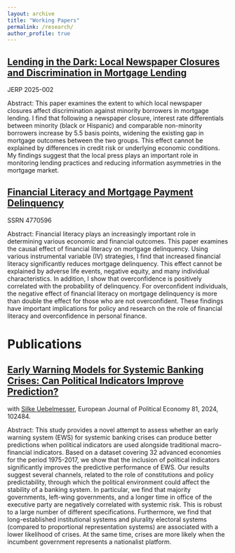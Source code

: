 ```yaml
---
layout: archive
title: "Working Papers"
permalink: /research/
author_profile: true
---
```

[Lending in the Dark: Local Newspaper Closures and Discrimination in Mortgage Lending](https://ideas.repec.org/p/jrp/jrpwrp/2025-0002.html)
-------
JERP 2025-002

Abstract: This paper examines the extent to which local newspaper closures affect discrimination against minority borrowers in mortgage lending. I find that following a newspaper closure, interest rate differentials between minority (black or Hispanic) and comparable non-minority borrowers increase by 5.5 basis points, widening the existing gap in mortgage outcomes between the two groups. This effect cannot be explained by differences in credit risk or underlying economic conditions. My findings suggest that the local press plays an important role in monitoring lending practices and reducing information asymmetries in the mortgage market.


[Financial Literacy and Mortgage Payment Delinquency](https://dx.doi.org/10.2139/ssrn.4770596)
------
SSRN 4770596

Abstract:  Financial literacy plays an increasingly important role in determining various economic and financial outcomes. This paper examines the causal effect of financial literacy on mortgage delinquency. Using various instrumental variable (IV) strategies, I find that increased financial literacy significantly reduces mortgage delinquency. This effect cannot be explained by adverse life events, negative equity, and many individual characteristics. In addition, I show that overconfidence is positively correlated with the probability of delinquency. For overconfident individuals, the negative effect of financial literacy on mortgage delinquency is more than double the effect for those who are not overconfident. These findings have important implications for policy and research on the role of financial literacy and overconfidence in personal finance.

Publications
======

[Early Warning Models for Systemic Banking Crises: Can Political Indicators Improve Prediction?](https://www.sciencedirect.com/science/article/pii/S0176268023001283?via%3Dihub) 
------
with [Silke Uebelmesser](https://sites.google.com/view/silkeuebelmesser/home), European Journal of Political Economy 81, 2024, 102484.

Abstract: This study provides a novel attempt to assess whether an early warning system (EWS) for systemic banking crises can produce better predictions when political indicators are used alongside traditional macro-financial indicators. Based on a dataset covering 32 advanced economies for the period 1975-2017, we show that the inclusion of political indicators significantly improves the predictive performance of EWS. Our results suggest several channels, related to the role of constitutions and policy predictability, through which the political environment could affect the stability of a banking system. In particular, we find that majority governments, left-wing governments, and a longer time in office of the executive party are negatively correlated with systemic risk. This is robust to a large number of different specifications. Furthermore, we find that long-established institutional systems and plurality electoral systems (compared to proportional representation systems) are associated with a lower likelihood of crises. At the same time, crises are more likely when the incumbent government represents a nationalist platform.





